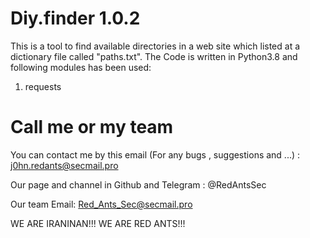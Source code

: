 # Diy.finder 1.0.2
This is a tool to find available directories in a web site which listed at a dictionary file called "paths.txt".
The Code is written in Python3.8 and following modules has been 
used:
1) requests
# Call me or my team
You can contact me by this email (For any bugs , suggestions and ...) : j0hn.redants@secmail.pro

Our page and channel in Github and Telegram : @RedAntsSec

Our team Email: Red_Ants_Sec@secmail.pro

WE ARE IRANINAN!!! WE ARE RED ANTS!!!
